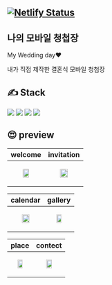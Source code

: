 
[![Netlify Status](https://api.netlify.com/api/v1/badges/c07f7619-fc6a-4f1b-b9e6-b00eb2b8f2c3/deploy-status)](https://app.netlify.com/sites/sjwwlov/deploys)
---

## 나의 모바일 청첩장
My Wedding day❤️

내가 직접 제작한 결혼식 모바일 청첩장



✍️ Stack
---
<img src="https://img.shields.io/badge/svelte-FF3E00?style=for-the-badge&logo=svelte&logoColor=white"> <img src="https://img.shields.io/badge/firebase-FFCA28?style=for-the-badge&logo=firebase&logoColor=white"> <img src="https://img.shields.io/badge/kakao api-FFCD00?style=for-the-badge&logo=kakao&logoColor=white">
<img src="https://img.shields.io/badge/Tailwind CSS-06B6D4?style=for-the-badge&logo=Tailwind CSS&logoColor=white">


😍 preview
---
| welcome |invitation |
| ---------- | ---------- | 
|<p align="center"><img src="https://user-images.githubusercontent.com/47530310/199246799-95269c28-81c4-4e08-abe3-5a863d1ba882.jpg" width="45%"></p>|<p align="center"><img src="https://user-images.githubusercontent.com/47530310/200121394-2cba58e5-2063-4392-bc4e-2f4f14a8be03.jpg" width="50%"></p>|

| calendar |gallery |
| ---------- | ---------- | 
|<p align="center"><img src="https://user-images.githubusercontent.com/47530310/199248764-b15b3e7c-8a6f-406f-999c-03298b3e9bcb.jpg" width="50%"></p>|<p align="center"><img src="https://user-images.githubusercontent.com/47530310/199249174-cc0d5a69-9841-4971-96f6-e4c912257553.jpg" width="45%"></p>|


| place | contect |
| ---------- |  ---------- | 
|<p align="center"><img src="https://user-images.githubusercontent.com/47530310/199249492-e2a480ef-8c3a-40d2-8e0b-0606bf99cb92.jpg" width="50%"></p>|<p align="center"><img src="https://user-images.githubusercontent.com/47530310/200121408-4a6b10d5-c1ee-47fd-aead-2365230dd018.jpg" width="45%"></p>|
